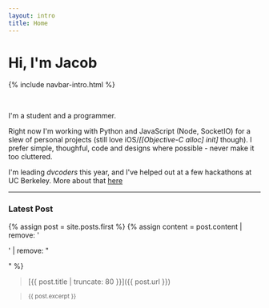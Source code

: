 ```yaml
---
layout: intro
title: Home
---
```

# Hi, I'm Jacob

{% include navbar-intro.html %}

<br>

I'm a student and a programmer.

Right now I'm working with Python and JavaScript (Node, SocketIO) for a slew of personal projects (still love iOS/*[[Objective-C alloc] init]* though). I prefer simple, thoughful, code and designs where possible - never make it too cluttered. 

I'm leading *dvcoders* this year, and I've helped out at a few hackathons at UC Berkeley. More about that [here](/about/)

--- 

### Latest Post

{% assign post = site.posts.first %}
{% assign content = post.content | remove: '<p>' | remove: "</p>" %}

> [{{ post.title | truncate: 80 }}]({{ post.url }})

> <small>{{ post.excerpt }}</small>
